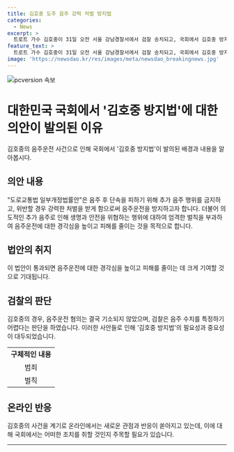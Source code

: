 ```yaml
---
title: 김호중 도주 음주 강력 처벌 방지법
categories:
  - News
excerpt: >
  트로트 가수 김호중이 31일 오전 서울 강남경찰서에서 검찰 송치되고, 국회에서 김호중 방지법이 발의됐다. 이 법은 음주 후 단속을 피하기 위한 추가 음주 행위를 엄격하게 금지하고, 강력한 처벌을 목표로 한다. 국회 의원은 음주운전은 국민의 생명과 안전을 위협하는 중대한 범죄라며, 법안 통과로 음주운전에 대한 경각심을 높일 것이라고 밝혔다. 검찰은 김호중을 도주치상, 미조치 등 혐의로 구속기소했지만, 음주운전 혐의는 기소 단계에서 빠졌다.
feature_text: >
  트로트 가수 김호중이 31일 오전 서울 강남경찰서에서 검찰 송치되고, 국회에서 김호중 방지법이 발의됐다. 이 법은 음주 후 단속을 피하기 위한 추가 음주 행위를 엄격하게 금지하고, 강력한 처벌을 목표로 한다. 국회 의원은 음주운전은 국민의 생명과 안전을 위협하는 중대한 범죄라며, 법안 통과로 음주운전에 대한 경각심을 높일 것이라고 밝혔다. 검찰은 김호중을 도주치상, 미조치 등 혐의로 구속기소했지만, 음주운전 혐의는 기소 단계에서 빠졌다.
image: 'https://newsdao.kr/res/images/meta/newsdao_breakingnews.jpg'
---
```


<p><img src="https://newsdao.kr/res/images/meta/newsdao_breakingnews.jpg" alt="pcversion 속보" /></p>

<h1>대한민국 국회에서 '김호중 방지법'에 대한 의안이 발의된 이유</h1>

<p data-ke-size="size16">김호중의 음주운전 사건으로 인해 국회에서 '김호중 방지법'이 발의된 배경과 내용을 알아봅시다.</p>

<h2>의안 내용</h2>

<p data-ke-size="size16">"도로교통법 일부개정법률안"은 음주 후 단속을 피하기 위해 추가 음주 행위를 금지하고, 위반할 경우 강력한 처벌을 받게 함으로써 음주운전을 방지하고자 합니다. 더불어 의도적인 추가 음주로 인해 생명과 안전을 위협하는 행위에 대하여 엄격한 벌칙을 부과하여 음주운전에 대한 경각심을 높이고 피해를 줄이는 것을 목적으로 합니다.</p>

<h2>법안의 취지</h2>

<p data-ke-size="size16">이 법안이 통과되면 음주운전에 대한 경각심을 높이고 피해를 줄이는 데 크게 기여할 것으로 기대됩니다.</p>

<h2>검찰의 판단</h2>

<p data-ke-size="size16">김호중의 경우, 음주운전 혐의는 결국 기소되지 않았으며, 검찰은 음주 수치를 특정하기 어렵다는 판단을 하였습니다. 이러한 사안들로 인해 '김호중 방지법'의 필요성과 중요성이 대두되었습니다.</p>

<table>
    <tbody>
        <tr>
            <td style="text-align: center; height: 17px;"><b>구체적인 내용</b></td>
        </tr>
        <tr>
            <td style="text-align: center; height: 17px;">범죄</td>
        </tr>
        <tr>
            <td style="text-align: center; height: 17px;">벌칙</td>
        </tr>
    </tbody>
</table>

<h2>온라인 반응</h2>

<p data-ke-size="size16">김호중의 사건을 계기로 온라인에서는 새로운 관점과 반응이 쏟아지고 있는데, 이에 대해 국회에서는 어떠한 조치를 취할 것인지 주목할 필요가 있습니다.</p>

<hr>

<p data-ke-size="size16">&nbsp;</p>

